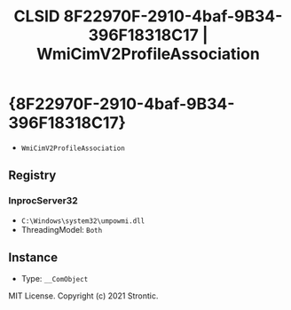 ﻿---
title: "CLSID 8F22970F-2910-4baf-9B34-396F18318C17 | WmiCimV2ProfileAssociation"
excerpt: What is COM-Object CLSID 8F22970F-2910-4baf-9B34-396F18318C17?
---

# {8F22970F-2910-4baf-9B34-396F18318C17}

* `WmiCimV2ProfileAssociation`

## Registry


### InprocServer32

* `C:\Windows\system32\umpowmi.dll`
* ThreadingModel: `Both`

## Instance

* Type: `__ComObject`

MIT License. Copyright (c) 2021 Strontic.


